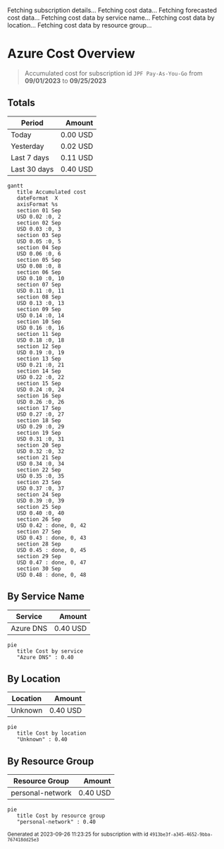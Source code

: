 Fetching subscription details...
Fetching cost data...
Fetching forecasted cost data...
Fetching cost data by service name...
Fetching cost data by location...
Fetching cost data by resource group...
# Azure Cost Overview

> Accumulated cost for subscription id `JPF Pay-As-You-Go` from **09/01/2023** to **09/25/2023**

## Totals

|Period|Amount|
|---|---:|
|Today|0.00 USD|
|Yesterday|0.02 USD|
|Last 7 days|0.11 USD|
|Last 30 days|0.40 USD|

```mermaid
gantt
   title Accumulated cost
   dateFormat  X
   axisFormat %s
   section 01 Sep
   USD 0.02 :0, 2
   section 02 Sep
   USD 0.03 :0, 3
   section 03 Sep
   USD 0.05 :0, 5
   section 04 Sep
   USD 0.06 :0, 6
   section 05 Sep
   USD 0.08 :0, 8
   section 06 Sep
   USD 0.10 :0, 10
   section 07 Sep
   USD 0.11 :0, 11
   section 08 Sep
   USD 0.13 :0, 13
   section 09 Sep
   USD 0.14 :0, 14
   section 10 Sep
   USD 0.16 :0, 16
   section 11 Sep
   USD 0.18 :0, 18
   section 12 Sep
   USD 0.19 :0, 19
   section 13 Sep
   USD 0.21 :0, 21
   section 14 Sep
   USD 0.22 :0, 22
   section 15 Sep
   USD 0.24 :0, 24
   section 16 Sep
   USD 0.26 :0, 26
   section 17 Sep
   USD 0.27 :0, 27
   section 18 Sep
   USD 0.29 :0, 29
   section 19 Sep
   USD 0.31 :0, 31
   section 20 Sep
   USD 0.32 :0, 32
   section 21 Sep
   USD 0.34 :0, 34
   section 22 Sep
   USD 0.35 :0, 35
   section 23 Sep
   USD 0.37 :0, 37
   section 24 Sep
   USD 0.39 :0, 39
   section 25 Sep
   USD 0.40 :0, 40
   section 26 Sep
   USD 0.42 : done, 0, 42
   section 27 Sep
   USD 0.43 : done, 0, 43
   section 28 Sep
   USD 0.45 : done, 0, 45
   section 29 Sep
   USD 0.47 : done, 0, 47
   section 30 Sep
   USD 0.48 : done, 0, 48
```

## By Service Name

|Service|Amount|
|---|---:|
|Azure DNS|0.40 USD|

```mermaid
pie
   title Cost by service
   "Azure DNS" : 0.40
```

## By Location

|Location|Amount|
|---|---:|
|Unknown|0.40 USD|

```mermaid
pie
   title Cost by location
   "Unknown" : 0.40
```

## By Resource Group

|Resource Group|Amount|
|---|---:|
|personal-network|0.40 USD|

```mermaid
pie
   title Cost by resource group
   "personal-network" : 0.40
```

<sup>Generated at 2023-09-26 11:23:25 for subscription with id `4913be3f-a345-4652-9bba-767418dd25e3`</sup>

